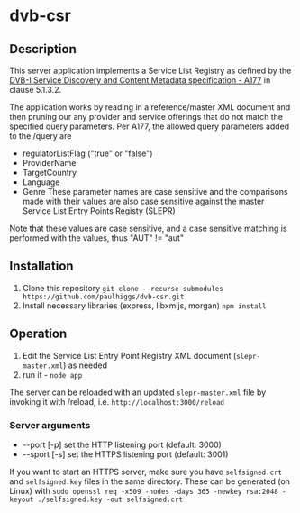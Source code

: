 # dvb-csr

## Description
This server application implements a Service List Registry as defined by the [DVB-I Service Discovery and Content Metadata specification - A177](https://www.dvb.org/resources/public/standards/a177_dvb-i_specification.pdf) in clause 5.1.3.2.

The application works by reading in a reference/master XML document and then pruning our any provider and service offerings that do not match the specified query parameters. Per A177, the allowed query parameters added to the /query are
* regulatorListFlag  ("true" or "false")
* ProviderName
* TargetCountry
* Language
* Genre
These parameter names are case sensitive and the comparisons made with their values are also case sensitive against the master Service List Entry Points Registy (SLEPR)

Note that these values are case sensitive, and a case sensitive matching is performed with the values, thus "AUT" != "aut"

## Installation
1. Clone this repository `git clone --recurse-submodules https://github.com/paulhiggs/dvb-csr.git`
1. Install necessary libraries (express, libxmljs, morgan)  `npm install`

## Operation
1. Edit the Service List Entry Point Registry XML document (`slepr-master.xml`) as needed
1. run it - `node app`

The server can be reloaded with an updated `slepr-master.xml` file by invoking it with /reload, i.e. `http://localhost:3000/reload`

### Server arguments
* --port [-p] set the HTTP listening port (default: 3000)
* --sport [-s] set the HTTPS listening port (default: 3001)


If you want to start an HTTPS server, make sure you have `selfsigned.crt` and `selfsigned.key` files in the same directory. These can be generated (on Linux) with `sudo openssl req -x509 -nodes -days 365 -newkey rsa:2048 -keyout ./selfsigned.key -out selfsigned.crt`
